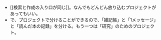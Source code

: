 - [[検索と作成の入り口が同じ]]。なんでもどんどん放り込むプロジェクトがあってもいい。
- で、プロジェクトで分けることができるので、「雑記帳」と「1メッセージ」と「読んだ本の記録」を分ける。もう一つは「研究」のためのプロジェクト。